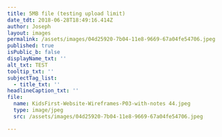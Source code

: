 ```yaml
---
title: 5MB file (testing upload limit)
date_tdt: 2018-06-28T18:49:16.414Z
author: Joseph
layout: images
permalink: /assets/images/04d25920-7b04-11e8-9669-67a04fe54706.jpeg
published: true
isPublic_b: false
displayName_txt: ''
alt_txt: TEST
tooltip_txt: ''
subjectTag_list:
  - title_txt: ''
headlineCaption_txt: ''
file:
  name: KidsFirst-Website-Wireframes-P03-with-notes 44.jpeg
  type: image/jpeg
  src: /assets/images/04d25920-7b04-11e8-9669-67a04fe54706.jpeg

---
```





